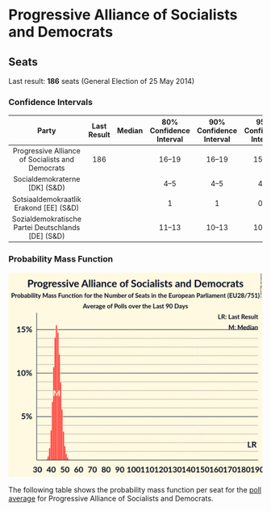 # Progressive Alliance of Socialists and Democrats

## Seats

Last result: **186** seats (General Election of 25 May 2014)

### Confidence Intervals

| Party | Last Result | Median | 80% Confidence Interval | 90% Confidence Interval | 95% Confidence Interval | 99% Confidence Interval |
|:-----:|:-----------:|:------:|:-----------------------:|:-----------------------:|:-----------------------:|:-----------------------:|
| Progressive Alliance of Socialists and Democrats | 186 |  | 16–19 | 16–19 | 15–20 | 15–21 |
| Socialdemokraterne [DK] (S&D) | |  | 4–5 | 4–5 | 4–6 | 4–6 |
| Sotsiaaldemokraatlik Erakond [EE] (S&D) | |  | 1 | 1 | 0–1 | 0–1 |
| Sozialdemokratische Partei Deutschlands [DE] (S&D) | |  | 11–13 | 10–13 | 10–14 | 10–15 |

### Probability Mass Function

![Graph with seats probability mass function not yet produced](average-2019-07-31-seats-pmf-progressiveallianceofsocialistsanddemocrats.png "Seats Probability Mass Function")

The following table shows the probability mass function per seat for the [poll average](average-2019-07-31.html) for Progressive Alliance of Socialists and Democrats.


